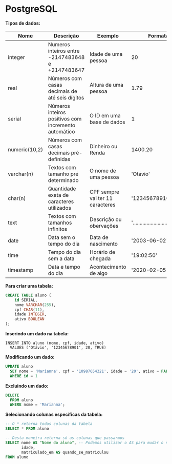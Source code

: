  # PostgreSQL

**Tipos de dados:**

| Nome | Descrição | Exemplo | Formatação |
| ------- | ------- | ------- | ------- |
| integer | Numeros inteiros entre -2147483648 e +2147483647 | Idade de uma pessoa | 20 |
| real | Números com casas decimais de até seis dígitos | Altura de uma pessoa | 1.79|
| serial | Números inteiros positivos com incremento automático  | O ID em uma base de dados | 1 |
| numeric(10,2) | Números com casas decimais pré-definidas | Dinheiro ou Renda | 1400.20| 
| varchar(n) | Textos com tamanho pré determinado | O nome de uma pessoa | 'Otávio' |
| char(n) | Quantidade exata de caracteres utilizados | CPF sempre vai ter 11 caracteres | '12345678910 |
| text | Textos com tamanhos infinitos | Descrição ou obervações | '............................................'|
| date | Data sem o tempo do dia | Data de nascimento | '2003-06-02' |
| time | Tempo do dia sem a data | Horário de chegada | '19:02:50' |
| timestamp | Data e tempo do dia | Acontecimento de algo | '2020-02-05 12:00:00' |

**Para criar uma tabela:** 
```sql
CREATE TABLE aluno (
	id SERIAL, 
	nome VARCHAR(255),
	cpf CHAR(11),
	idade INTEGER,
	ativo BOOLEAN
);
```

**Inserindo um dado na tabela:**
```postgresql
INSERT INTO aluno (nome, cpf, idade, ativo) 
  VALUES ('Otávio', '12345678901', 20, TRUE)
```
**Modificando um dado:**
```sql
UPDATE aluno
  SET nome = 'Marianna', cpf = '10987654321', idade = '20', ativo = FALSE
  WHERE id = 1
```
**Excluindo um dado:**
```sql
DELETE 
  FROM aluno
  WHERE nome = 'Marianna';
```

**Selecionando colunas específicas da tabela:**

```sql
-- O * retorna todas colunas da tabela
SELECT * FROM aluno 
```
```sql
-- Desta maneira retorna só as colunas que passarmos
SELECT nome AS "Nome do aluno", -- Podemos utilizar o AS para mudar o nome na consulta
       idade,
       matriculado_em AS quando_se_matriculou
FROM aluno
```
